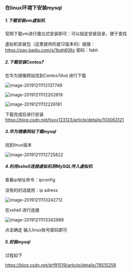 ### 在linux环境下安装mysql

##### 1.下载安装vm虚拟机

官网下载vm进行傻瓜式安装即可：可以指定安装目录，便于查找

 虚拟机安装包（这里提供的是12版本的）链接：https://pan.baidu.com/s/1bqh606z 密码：fabh 

##### 2.下载安装Centos7

在华为镜像网站找到Centos7dvd 进行下载

![image-20191211112137749](C:\Users\daiyu\AppData\Roaming\Typora\typora-user-images\image-20191211112137749.png)

![image-20191211112202619](C:\Users\daiyu\AppData\Roaming\Typora\typora-user-images\image-20191211112202619.png)

![image-20191211112226181](C:\Users\daiyu\AppData\Roaming\Typora\typora-user-images\image-20191211112226181.png)

 下载完成后进行安装 https://blog.csdn.net/hsxy123123/article/details/103063121 



##### 3.华为镜像网站下载mysql

找到linux版本

![image-20191211112725822](C:\Users\daiyu\AppData\Roaming\Typora\typora-user-images\image-20191211112725822.png)



##### 4.利用xshell连接虚拟机将MySQL传入虚拟机

查看ip地址命令：ipconfig

没有的的话就用：ip adress

![image-20191211113242712](C:\Users\daiyu\AppData\Roaming\Typora\typora-user-images\image-20191211113242712.png)

在xshell 进行连接

![image-20191211113342988](C:\Users\daiyu\AppData\Roaming\Typora\typora-user-images\image-20191211113342988.png)

点击确定 输入linux账号密码即可



##### 5.安装mysql

过程如下

 https://blog.csdn.net/drf91519/article/details/78515258 